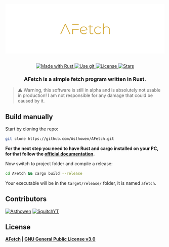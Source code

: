 <!--suppress HtmlDeprecatedAttribute -->
<br>
<img src="https://raw.githubusercontent.com/Asthowen/AFetch/rewrite/.github/resources/banner.svg" align="center">
<br>
<br>
<p align="center">
    <a href="https://www.rust-lang.org/">
        <img src="https://img.shields.io/badge/Rust-000000?style=for-the-badge&logo=rust&logoColor=white" alt="Made with Rust">
    </a>
    <a href="https://github.com/Asthowen/AFetch">
        <img src="https://img.shields.io/badge/Git-F05032?style=for-the-badge&logo=git&logoColor=white" alt="Use git">
    </a>
    <a href="https://github.com/Asthowen/AFetch/blob/main/LICENSE">
        <img src="https://img.shields.io/github/license/Asthowen/AFetch?style=for-the-badge" alt="License">
    </a>
    <a href="https://github.com/Asthowen/AFetch/stargazers">
        <img src="https://img.shields.io/github/stars/Asthowen/AFetch?style=for-the-badge" alt="Stars">
    </a>
</p>
<h3 align="center">
    <strong>AFetch is a simple fetch program written in Rust.</strong>
</h3>

> ⚠️ Warning, this software is still in alpha and is absolutely not usable in production! I am not responsible for any damage that could be caused by it.

## Build manually
Start by cloning the repo:
```bash
git clone https://github.com/Asthowen/AFetch.git
```
**For the next step you need to have Rust and cargo installed on your PC, for that follow the [official documentation](https://www.rust-lang.org/tools/install).**

Now switch to project folder and compile a release:
```bash
cd AFetch && cargo build --release
```

Your executable will be in the `target/release/` folder, it is named `afetch`.

## Contributors
[<img width="45" src="https://avatars.githubusercontent.com/u/59535754?v=4" alt="Asthowen">](https://github.com/Asthowen)
[<img width="45" src="https://avatars.githubusercontent.com/u/63391793?v=4" alt="SquitchYT">](https://github.com/SquitchYT)

## License
**[AFetch](https://github.com/Asthowen/AFetch) | [GNU General Public License v3.0](https://github.com/Asthowen/AFetch/blob/main/LICENSE)**